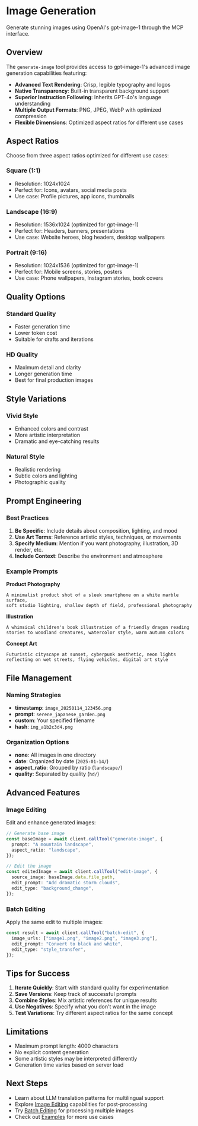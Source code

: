 # Image Generation

Generate stunning images using OpenAI's gpt-image-1 through the MCP interface.

## Overview

The `generate-image` tool provides access to gpt-image-1's advanced image generation capabilities featuring:

- **Advanced Text Rendering**: Crisp, legible typography and logos
- **Native Transparency**: Built-in transparent background support
- **Superior Instruction Following**: Inherits GPT-4o's language understanding
- **Multiple Output Formats**: PNG, JPEG, WebP with optimized compression
- **Flexible Dimensions**: Optimized aspect ratios for different use cases

## Aspect Ratios

Choose from three aspect ratios optimized for different use cases:

### Square (1:1)

- Resolution: 1024x1024
- Perfect for: Icons, avatars, social media posts
- Use case: Profile pictures, app icons, thumbnails

### Landscape (16:9)

- Resolution: 1536x1024 (optimized for gpt-image-1)
- Perfect for: Headers, banners, presentations
- Use case: Website heroes, blog headers, desktop wallpapers

### Portrait (9:16)

- Resolution: 1024x1536 (optimized for gpt-image-1)
- Perfect for: Mobile screens, stories, posters
- Use case: Phone wallpapers, Instagram stories, book covers

## Quality Options

### Standard Quality

- Faster generation time
- Lower token cost
- Suitable for drafts and iterations

### HD Quality

- Maximum detail and clarity
- Longer generation time
- Best for final production images

## Style Variations

### Vivid Style

- Enhanced colors and contrast
- More artistic interpretation
- Dramatic and eye-catching results

### Natural Style

- Realistic rendering
- Subtle colors and lighting
- Photographic quality

## Prompt Engineering

### Best Practices

1. **Be Specific**: Include details about composition, lighting, and mood
2. **Use Art Terms**: Reference artistic styles, techniques, or movements
3. **Specify Medium**: Mention if you want photography, illustration, 3D render, etc.
4. **Include Context**: Describe the environment and atmosphere

### Example Prompts

**Product Photography**

```
A minimalist product shot of a sleek smartphone on a white marble surface,
soft studio lighting, shallow depth of field, professional photography
```

**Illustration**

```
A whimsical children's book illustration of a friendly dragon reading
stories to woodland creatures, watercolor style, warm autumn colors
```

**Concept Art**

```
Futuristic cityscape at sunset, cyberpunk aesthetic, neon lights
reflecting on wet streets, flying vehicles, digital art style
```

## File Management

### Naming Strategies

- **timestamp**: `image_20250114_123456.png`
- **prompt**: `serene_japanese_garden.png`
- **custom**: Your specified filename
- **hash**: `img_a1b2c3d4.png`

### Organization Options

- **none**: All images in one directory
- **date**: Organized by date (`2025-01-14/`)
- **aspect_ratio**: Grouped by ratio (`landscape/`)
- **quality**: Separated by quality (`hd/`)

## Advanced Features

### Image Editing

Edit and enhance generated images:

```typescript
// Generate base image
const baseImage = await client.callTool("generate-image", {
  prompt: "A mountain landscape",
  aspect_ratio: "landscape",
});

// Edit the image
const editedImage = await client.callTool("edit-image", {
  source_image: baseImage.data.file_path,
  edit_prompt: "Add dramatic storm clouds",
  edit_type: "background_change",
});
```

### Batch Editing

Apply the same edit to multiple images:

```typescript
const result = await client.callTool("batch-edit", {
  image_urls: ["image1.png", "image2.png", "image3.png"],
  edit_prompt: "Convert to black and white",
  edit_type: "style_transfer",
});
```

## Tips for Success

1. **Iterate Quickly**: Start with standard quality for experimentation
2. **Save Versions**: Keep track of successful prompts
3. **Combine Styles**: Mix artistic references for unique results
4. **Use Negatives**: Specify what you don't want in the image
5. **Test Variations**: Try different aspect ratios for the same concept

## Limitations

- Maximum prompt length: 4000 characters
- No explicit content generation
- Some artistic styles may be interpreted differently
- Generation time varies based on server load

## Next Steps

- Learn about LLM translation patterns for multilingual support
- Explore [Image Editing](/guide/edit-image) capabilities for post-processing
- Try [Batch Editing](/guide/batch-edit) for processing multiple images
- Check out [Examples](/examples/) for more use cases
